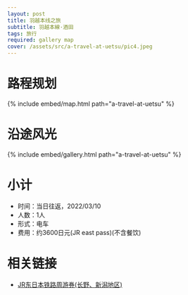```yaml
---
layout: post
title: 羽越本线之旅
subtitle: 羽越本線·酒田
tags: 旅行
required: gallery map
cover: /assets/src/a-travel-at-uetsu/pic4.jpeg
---
```


# 路程规划

{% include embed/map.html path="a-travel-at-uetsu" %}

# 沿途风光

{% include embed/gallery.html path="a-travel-at-uetsu" %}

# 小计

- 时间：当日往返，2022/03/10
- 人数：1人
- 形式：电车
- 费用：约3600日元(JR east pass)(不含餐饮)

# 相关链接

- [JR东日本铁路周游券(长野、新潟地区)](https://www.jreast.co.jp/multi/zh-CHS/pass/eastpass_n.html)

